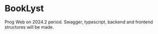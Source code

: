 # BookLyst
Prog Web on 2024.2 period. Swagger, typescript, backend and frontend structures will be made.
